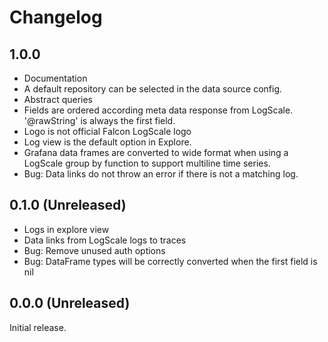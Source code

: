 # Changelog

## 1.0.0

- Documentation
- A default repository can be selected in the data source config.
- Abstract queries
- Fields are ordered according meta data response from LogScale. '@rawString' is always the first field.
- Logo is not official Falcon LogScale logo
- Log view is the default option in Explore.
- Grafana data frames are converted to wide format when using a LogScale group by function to support multiline time series.
- Bug: Data links do not throw an error if there is not a matching log.

## 0.1.0 (Unreleased)

- Logs in explore view
- Data links from LogScale logs to traces
- Bug: Remove unused auth options
- Bug: DataFrame types will be correctly converted when the first field is nil

## 0.0.0 (Unreleased)

Initial release.
